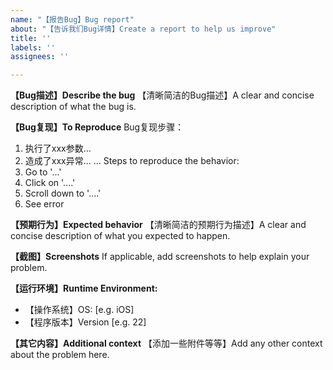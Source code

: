 ```yaml
---
name: "【报告Bug】Bug report"
about: "【告诉我们Bug详情】Create a report to help us improve"
title: ''
labels: ''
assignees: ''

---
```


**【Bug描述】Describe the bug**
【清晰简洁的Bug描述】A clear and concise description of what the bug is.

**【Bug复现】To Reproduce**
Bug复现步骤：
1. 执行了xxx参数...
2. 造成了xxx异常...
...
Steps to reproduce the behavior:
1. Go to '...'
2. Click on '....'
3. Scroll down to '....'
4. See error

**【预期行为】Expected behavior**
【清晰简洁的预期行为描述】A clear and concise description of what you expected to happen.

**【截图】Screenshots**
If applicable, add screenshots to help explain your problem.

**【运行环境】Runtime Environment:**
 - 【操作系统】OS: [e.g. iOS]
 - 【程序版本】Version [e.g. 22]

**【其它内容】Additional context**
【添加一些附件等等】Add any other context about the problem here.
